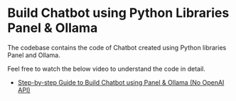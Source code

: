 # Build Chatbot using Python Libraries Panel & Ollama

The codebase contains the code of Chatbot created using Python libraries Panel and Ollama. 

Feel free to watch the below video to understand the code in detail.

* [Step-by-step Guide to Build Chatbot using Panel & Ollama (No OpenAI API)](https://www.youtube.com/@CoderzColumn)

